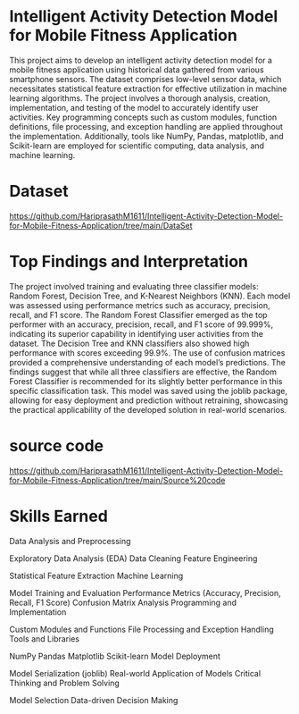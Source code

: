 
# Intelligent Activity Detection Model for Mobile Fitness Application


This project aims to develop an intelligent activity detection model for a mobile fitness application using historical data gathered from various smartphone sensors. The dataset comprises low-level sensor data, which necessitates statistical feature extraction for effective utilization in machine learning algorithms. The project involves a thorough analysis, creation, implementation, and testing of the model to accurately identify user activities. Key programming concepts such as custom modules, function definitions, file processing, and exception handling are applied throughout the implementation. Additionally, tools like NumPy, Pandas, matplotlib, and Scikit-learn are employed for scientific computing, data analysis, and machine learning.

# Dataset

https://github.com/HariprasathM1611/Intelligent-Activity-Detection-Model-for-Mobile-Fitness-Application/tree/main/DataSet

# Top Findings and Interpretation
The project involved training and evaluating three classifier models: Random Forest, Decision Tree, and K-Nearest Neighbors (KNN). Each model was assessed using performance metrics such as accuracy, precision, recall, and F1 score. The Random Forest Classifier emerged as the top performer with an accuracy, precision, recall, and F1 score of 99.999%, indicating its superior capability in identifying user activities from the dataset. The Decision Tree and KNN classifiers also showed high performance with scores exceeding 99.9%. The use of confusion matrices provided a comprehensive understanding of each model’s predictions. The findings suggest that while all three classifiers are effective, the Random Forest Classifier is recommended for its slightly better performance in this specific classification task. This model was saved using the joblib package, allowing for easy deployment and prediction without retraining, showcasing the practical applicability of the developed solution in real-world scenarios.


# source code
https://github.com/HariprasathM1611/Intelligent-Activity-Detection-Model-for-Mobile-Fitness-Application/tree/main/Source%20code

# Skills Earned
Data Analysis and Preprocessing

Exploratory Data Analysis (EDA)
Data Cleaning
Feature Engineering

Statistical Feature Extraction
Machine Learning

Model Training and Evaluation
Performance Metrics (Accuracy, Precision, Recall, F1 Score)
Confusion Matrix Analysis
Programming and Implementation

Custom Modules and Functions
File Processing and Exception Handling
Tools and Libraries

NumPy
Pandas
Matplotlib
Scikit-learn
Model Deployment

Model Serialization (joblib)
Real-world Application of Models
Critical Thinking and Problem Solving

Model Selection
Data-driven Decision Making
